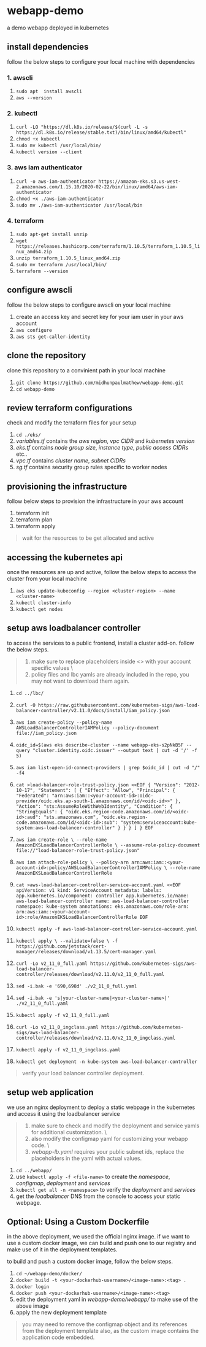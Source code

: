 # webapp-demo
a demo webapp deployed in kubernetes


## install dependencies

follow the below steps to configure your local machine with dependencies

### 1. awscli

1. ```sudo apt  install awscli```
2. ```aws --version```

### 2. kubectl

1. ```curl -LO "https://dl.k8s.io/release/$(curl -L -s https://dl.k8s.io/release/stable.txt)/bin/linux/amd64/kubectl"```
2. ```chmod +x kubectl```
3. ```sudo mv kubectl /usr/local/bin/```
4. ```kubectl version --client```

### 3. aws iam authenticator

1. ```curl -o aws-iam-authenticator https://amazon-eks.s3.us-west-2.amazonaws.com/1.15.10/2020-02-22/bin/linux/amd64/aws-iam-authenticator```
2. ```chmod +x ./aws-iam-authenticator```
3. ```sudo mv ./aws-iam-authenticator /usr/local/bin```

### 4. terraform

1. ```sudo apt-get install unzip```
2. ```wget https://releases.hashicorp.com/terraform/1.10.5/terraform_1.10.5_linux_amd64.zip```
3. ```unzip terraform_1.10.5_linux_amd64.zip```
4. ```sudo mv terraform /usr/local/bin/```
5. ```terraform --version```

## configure awscli

follow the below steps to configure awscli on your local machine

1. create an access key and secret key for your iam user in your aws account
2. ```aws configure```
3. ```aws sts get-caller-identity```

## clone the repository

clone this repository to a convinient path in your local machine

1. ```git clone https://github.com/midhunpaulmathew/webapp-demo.git```
2. ```cd webapp-demo```

## review terraform configurations

check and modify the terraform files for your setup

1. ```cd ./eks/```
2. *variables.tf* contains the *aws region*, *vpc CIDR* and *kubernetes version*
3. *eks.tf* contains *node group size*, *instance type*, *public access CIDRs* etc..
4. *vpc.tf* contains *cluster name*, *subnet CIDRs*
5. *sg.tf* contains security group rules specific to worker nodes

## provisioning the infrastructure

follow below steps to provision the infrastructure in your aws account

1. terraform init
2. terraform plan
3. terraform apply

>wait for the resources to be get allocated and active

## accessing the kubernetes api

once the resources are up and active, follow the below steps to access the cluster from your local machine

1. ```aws eks update-kubeconfig --region <cluster-region> --name <cluster-name>```
2. ```kubectl cluster-info```
3. ```kubectl get nodes```

## setup aws loadbalancer controller

to access the services to a public frontend, install a cluster add-on. follow the below steps.
> 1. make sure to replace placeholders inside <> with your account specific values \
> 2. policy files and lbc yamls are already included in the repo, you may not want to download them again.

1. ```cd ../lbc/```
2. ```curl -O https://raw.githubusercontent.com/kubernetes-sigs/aws-load-balancer-controller/v2.11.0/docs/install/iam_policy.json```

3. ```aws iam create-policy --policy-name AWSLoadBalancerControllerIAMPolicy --policy-document file://iam_policy.json```
	
4. ```oidc_id=$(aws eks describe-cluster --name webapp-eks-s2pNkB5F --query "cluster.identity.oidc.issuer" --output text | cut -d '/' -f 5)```

5. ```aws iam list-open-id-connect-providers | grep $oidc_id | cut -d "/" -f4```

6. `cat >load-balancer-role-trust-policy.json <<EOF
{
    "Version": "2012-10-17",
    "Statement": [
        {
            "Effect": "Allow",
            "Principal": {
                "Federated": "arn:aws:iam::<your-account-id>:oidc-provider/oidc.eks.ap-south-1.amazonaws.com/id/<oidc-id>>"
            },
            "Action": "sts:AssumeRoleWithWebIdentity",
            "Condition": {
                "StringEquals": {
                    "oidc.eks.region-code.amazonaws.com/id/<oidc-id>:aud": "sts.amazonaws.com",
                    "oidc.eks.region-code.amazonaws.com/id/<oidc-id>:sub": "system:serviceaccount:kube-system:aws-load-balancer-controller"
                }
            }
        }
    ]
}
EOF`
7. `aws iam create-role \
  --role-name AmazonEKSLoadBalancerControllerRole \
  --assume-role-policy-document file://"load-balancer-role-trust-policy.json"`

8. `aws iam attach-role-policy \
  --policy-arn arn:aws:iam::<your-account-id>:policy/AWSLoadBalancerControllerIAMPolicy \
  --role-name AmazonEKSLoadBalancerControllerRole`

9. `cat >aws-load-balancer-controller-service-account.yaml <<EOF
apiVersion: v1
kind: ServiceAccount
metadata:
  labels:
    app.kubernetes.io/component: controller
    app.kubernetes.io/name: aws-load-balancer-controller
  name: aws-load-balancer-controller
  namespace: kube-system
  annotations:
    eks.amazonaws.com/role-arn: arn:aws:iam::<your-account-id>:role/AmazonEKSLoadBalancerControllerRole
EOF`

10. ```kubectl apply -f aws-load-balancer-controller-service-account.yaml```
11. `kubectl apply \
    --validate=false \
    -f https://github.com/jetstack/cert-manager/releases/download/v1.13.5/cert-manager.yaml`
12. ```curl -Lo v2_11_0_full.yaml https://github.com/kubernetes-sigs/aws-load-balancer-controller/releases/download/v2.11.0/v2_11_0_full.yaml```
13. ```sed -i.bak -e '690,698d' ./v2_11_0_full.yaml```
14. ```sed -i.bak -e 's|your-cluster-name|<your-cluster-name>|' ./v2_11_0_full.yaml```
15. ```kubectl apply -f v2_11_0_full.yaml```
16. ```curl -Lo v2_11_0_ingclass.yaml https://github.com/kubernetes-sigs/aws-load-balancer-controller/releases/download/v2.11.0/v2_11_0_ingclass.yaml```
17. ```kubectl apply -f v2_11_0_ingclass.yaml```
18. ```kubectl get deployment -n kube-system aws-load-balancer-controller```

> verify your load balancer controller deployment.

## setup web application


we use an nginx deployment to deploy a static webpage in the kubernetes and access it using the loadbalancer service

> 1. make sure to check and modify the deployment and service yamls for additional customization. \
> 2. also modify the configmap yaml for customizing your webapp code. \
> 3. *webapp-lb.yaml* requires your public subnet ids, replace the placeholders in the yaml with actual values.

1. ```cd ../webapp/```
2. use ```kubectl apply -f <file-name>``` to create the *namespace*, *configmap*, *deployment* and *services*
3. ```kubectl get all -n <namespace>``` to verify the *deployment* and *services*
4. get the *loadbalancer* DNS from the console to access your static webpage.

## Optional: Using a Custom Dockerfile

in the above deployment, we used the official nginx image. if we want to use a custom docker image, we can build and push one to our registry and make use of it in the deployment templates.

to build and push a custom docker image, follow the below steps.

1. ```cd ~/webapp-demo/docker/```
2. ```docker build -t <your-dockerhub-username>/<image-name>:<tag> .```
3. ```docker login```
4. ```docker push <your-dockerhub-username>/<image-name>:<tag>```
5. edit the deployment yaml in *webapp-demo/webapp/* to make use of the above image
6. apply the new deployment template

> you may need to remove the configmap object and its references from the deployment template also, as the custom image contains the application code embedded.